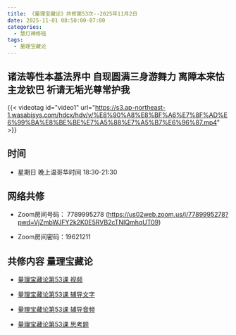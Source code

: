 ```yaml
---
title: 《量理宝藏论》共修第53次--2025年11月2日
date: 2025-11-01 08:50:00-07:00
categories:
  - 慧灯禅修班
tags:
  - 量理宝藏论
---
```

## 诸法等性本基法界中 自现圆满三身游舞力 离障本来怙主龙钦巴 祈请无垢光尊常护我

{{< videotag id="video1" url="https://s3.ap-northeast-1.wasabisys.com/hdcx/hdv/v/%E8%90%A8%E8%BF%A6%E7%8F%AD%E6%99%BA%E8%BE%BE%E7%A5%88%E7%A5%B7%E6%96%87.mp4" >}}

## 时间


* 星期日 晚上温哥华时间 18:30-21:30


## 网络共修


* Zoom房间号码： 7789995278 (https://us02web.zoom.us/j/7789995278?pwd=VjZmbWJFY2k2K0E5RVB2cTNIQmhqUT09)


* Zoom房间密码：19621211


## 共修内容 量理宝藏论


* [量理宝藏论第53课 视频](https://huidengchanxiu.net/refs/llbzl/llbzl-08/#%E7%AC%AC%E4%BA%94%E5%8D%81%E4%B8%89%E8%AF%BE)

* [量理宝藏论第53课 辅导文字](https://huidengchanxiu.net/refs/llbzl/llbzl-08/#%E7%AC%AC%E4%BA%94%E5%8D%81%E4%B8%89%E8%AF%BE%E8%BE%85%E5%AF%BC)

* [量理宝藏论第53课 辅导音频](https://box.hdcxb.net/%E7%A6%85%E4%BF%AE%E7%8F%AD/037-%E9%87%8F%E7%90%86%E5%AE%9D%E8%97%8F%E8%AE%BA/%E8%BE%85%E5%AF%BC-%E6%99%BA%E8%AF%9A%E5%A0%AA%E5%B8%83%E7%AC%AC1%E6%AC%A1%E8%AE%B2%E8%A7%A3%E4%BA%8E2006%E8%87%B307%E5%B9%B4?page=2)

* [量理宝藏论第53课 思考题 ](https://huidengchanxiu.net/refs/llbzl/llbzl-qa#%E7%AC%AC53%E8%AF%BE)

